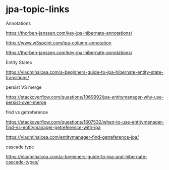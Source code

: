 # jpa-topic-links

Annotations

https://thorben-janssen.com/key-jpa-hibernate-annotations/

https://www.w3spoint.com/jpa-column-annotation

https://thorben-janssen.com/key-jpa-hibernate-annotations/


Entity States

https://vladmihalcea.com/a-beginners-guide-to-jpa-hibernate-entity-state-transitions/

persist VS merge

https://stackoverflow.com/questions/1069992/jpa-entitymanager-why-use-persist-over-merge

find vs getreference

https://stackoverflow.com/questions/1607532/when-to-use-entitymanager-find-vs-entitymanager-getreference-with-jpa

https://vladmihalcea.com/entitymanager-find-getreference-jpa/

cascade type

https://vladmihalcea.com/a-beginners-guide-to-jpa-and-hibernate-cascade-types/
